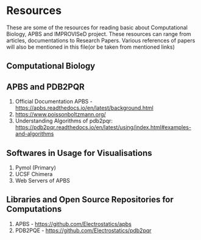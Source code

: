 # Resources

These are some of the resources for reading basic about Computational Biology, APBS and IMPROVISeD project.
These resources can range from articles, documentations to Research Papers. Various references of papers will also be mentioned in this file(or be taken from mentioned links)

## Computational Biology

## APBS and PDB2PQR

1. Official Documentation APBS - https://apbs.readthedocs.io/en/latest/background.html
2. https://www.poissonboltzmann.org/
3. Understanding Algorithms of pdb2pqr: https://pdb2pqr.readthedocs.io/en/latest/using/index.html#examples-and-algorithms

## Softwares in Usage for Visualisations

1. Pymol (Primary)
2. UCSF Chimera
3. Web Servers of APBS

## Libraries and Open Source Repositories for Computations

1. APBS - https://github.com/Electrostatics/apbs
2. PDB2PQE - https://github.com/Electrostatics/pdb2pqr
